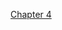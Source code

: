 [Chapter 4](https://stripe-freesia-fd4.notion.site/Chapter-4-pandas-DataFrame-10de4f7959f180599e97e9ed132ff677?pvs=4)
